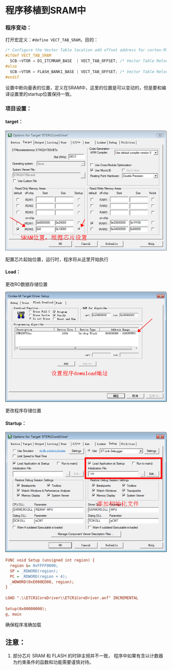 # 程序移植到SRAM中

### 程序变动：

打开宏定义：`#define VECT_TAB_SRAM`，目的：

```c
/* Configure the Vector Table location add offset address for cortex-M7 ------------------*/
#ifdef VECT_TAB_SRAM
  SCB->VTOR = D1_ITCMRAM_BASE  | VECT_TAB_OFFSET; /* Vector Table Relocation in Internal AXI-RAM */   //D1_AXISRAM_BASE
#else
  SCB->VTOR = FLASH_BANK1_BASE | VECT_TAB_OFFSET; /* Vector Table Relocation in Internal FLASH */
#endif
```

设置中断向量表的位置，定义在SRAM中，这里的位置是可以变动的，但是要和编译设置里的startup位置保持一致。

### 项目设置：

#### target：

![](Resource\target.png)

配置芯片起始位置，运行时，程序将从这里开始执行

#### Load：

更改RO数据存储位置

![](Resource\FlashDownload.png)

更改程序存储位置

#### Startup：

![](Resource\Debug.png)

```ini
FUNC void Setup (unsigned int region) {
  region &= 0xFFFF0000;
  SP = _RDWORD(region);                         
  PC = _RDWORD(region + 4);                     
  _WDWORD(0xE000ED08, region);                  
}

LOAD ".\\ETCR1CoreDriver\\ETCR1CoreDriver.axf" INCREMENTAL        

Setup(0x00000000);
g, main
```

确保程序准确加载



## 注意：

1. 部分芯片 SRAM 和 FLASH 的时钟主频并不一致， 程序中如果有含以计数器为约束条件的函数和功能需要谨慎对待。